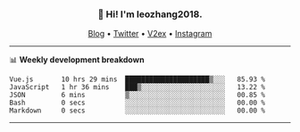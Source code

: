 <h3 align="center">👋 Hi! I'm leozhang2018.</h3>
<p align="center">
  <a href="https://leozhang2018.me">Blog</a> •
  <a href="https://twitter.com/leozhang2018">Twitter</a> •
  <a href="https://www.v2ex.com/member/leozhang">V2ex</a> •
  <a href="https://www.instagram.com/leozhanghere">Instagram</a>
</p>

-------

📊 **Weekly development breakdown**
<!--START_SECTION:waka-->

```text
Vue.js       10 hrs 29 mins  █████████████████████▒░░░   85.93 %
JavaScript   1 hr 36 mins    ███▒░░░░░░░░░░░░░░░░░░░░░   13.22 %
JSON         6 mins          ▒░░░░░░░░░░░░░░░░░░░░░░░░   00.85 %
Bash         0 secs          ░░░░░░░░░░░░░░░░░░░░░░░░░   00.00 %
Markdown     0 secs          ░░░░░░░░░░░░░░░░░░░░░░░░░   00.00 %
```

<!--END_SECTION:waka-->
-------
